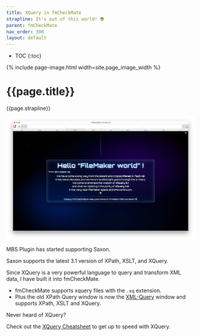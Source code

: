 ```yaml
---
title: XQuery in fmCheckMate
strapline: It's out of this world! 👽
parent: fmCheckMate
nav_order: 300
layout: default
---
```

- TOC
{:toc}

{% include page-image.html width=site.page_image_width %}

# {{page.title}}

{{page.strapline}}

[![](/assets/images/xquery-in-fmcheckmate-hello-filemaker-world.png)](fmcheckmate-xml-query.html)

MBS Plugin has started supporting Saxon.

Saxon supports the latest 3.1 version of XPath, XSLT, and XQuery.

Since XQuery is a very powerful language to query and transform XML data, I have built it into fmCheckMate.

- fmCheckMate supports xquery files with the `.xq` extension.
- Plus the old XPath Query window is now the [XML-Query](/fmcheckmate-xml-query.html) window and supports XPath, XSLT and XQuery.

Never heard of XQuery?

Check out the [XQuery Cheatsheet](/xquery-cheatsheet.html) to get up to speed with XQuery.
